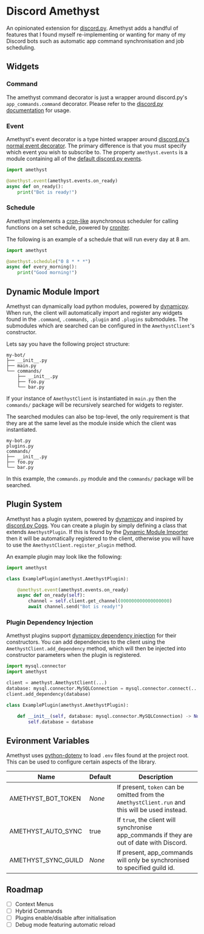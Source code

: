 # Discord Amethyst

An opinionated extension for [discord.py](https://github.com/Rapptz/discord.py). Amethyst adds a handful of features that I found myself re-implementing or wanting for many of my Discord bots such as automatic app command synchronisation and job scheduling.

## Widgets

### Command

The amethyst command decorator is just a wrapper around discord.py's `app_commands.command` decorator. Please refer to the [discord.py documentation](https://discordpy.readthedocs.io/en/stable/interactions/api.html?highlight=app_commands%20command#discord.app_commands.command) for usage.

### Event

Amethyst's event decorator is a type hinted wrapper around [discord.py's normal event decorator](https://discordpy.readthedocs.io/en/stable/api.html?highlight=client%20event#discord.Client.event). The primary difference is that you must specify which event you wish to subscribe to. The property `amethyst.events` is a module containing all of the [default discord.py events](https://discordpy.readthedocs.io/en/stable/api.html?highlight=client%20event#event-reference).

```py
import amethyst

@amethyst.event(amethyst.events.on_ready)
async def on_ready():
    print("Bot is ready!")
```

### Schedule

Amethyst implements a [cron-like](https://en.wikipedia.org/wiki/Cron) asynchronous scheduler for calling functions on a set schedule, powered by [croniter](https://github.com/kiorky/croniter).

The following is an example of a schedule that will run every day at 8 am.

```py
import amethyst

@amethyst.schedule("0 8 * * *")
async def every_morning():
    print("Good morning!")
```

## Dynamic Module Import

Amethyst can dynamically load python modules, powered by [dynamicpy](https://github.com/NimajnebEC/dynamicpy#dynamicloader). When run, the client will automatically import and register any widgets found in the `.command`, `.commands`, `.plugin` and `.plugins` submodules. The submodules which are searched can be configured in the `AmethystClient`'s constructor.

Lets say you have the following project structure:

```
my-bot/
├── __init__.py
├── main.py
└── commands/
    ├── __init__.py
    ├── foo.py
    └── bar.py
```

If your instance of `AmethystClient` is instantiated in `main.py` then the `commands/` package will be recursively searched for widgets to register.

The searched modules can also be top-level, the only requirement is that they are at the same level as the module inside which the client was instantiated.

```
my-bot.py
plugins.py
commands/
├── __init__.py
├── foo.py
└── bar.py
```

In this example, the `commands.py` module and the `commands/` package will be searched.

## Plugin System

Amethyst has a plugin system, powered by [dynamicpy](https://github.com/NimajnebEC/dynamicpy) and inspired by [discord.py Cogs](https://discordpy.readthedocs.io/en/stable/ext/commands/cogs.html). You can create a plugin by simply defining a class that extends `AmethystPlugin`. If this is found by the [Dynamic Module Importer](#dynamic-module-import) then it will be automatically registered to the client, otherwise you will have to use the `AmethystClient.register_plugin` method.

An example plugin may look like the following:

```py
import amethyst

class ExamplePlugin(amethyst.AmethystPlugin):

    @amethyst.event(amethyst.events.on_ready)
    async def on_ready(self):
        channel = self.client.get_channel(000000000000000000)
        await channel.send("Bot is ready!")
```

### Plugin Dependency Injection

Amethyst plugins support [dynamicpy dependency injection](https://github.com/NimajnebEC/dynamicpy#dependencylibrary) for their constructors. You can add dependencies to the client using the `AmethystClient.add_dependency` method, which will then be injected into constructor parameters when the plugin is registered.

```py
import mysql.connector
import amethyst

client = amethyst.AmethystClient(...)
database: mysql.connector.MySQLConnection = mysql.connector.connect(...)
client.add_dependency(database)

class ExamplePlugin(amethyst.AmethystPlugin):

    def __init__(self, database: mysql.connector.MySQLConnection) -> None:
        self.database = database

```

## Evironment Variables

Amethyst uses [python-dotenv](https://pypi.org/project/python-dotenv/) to load `.env` files found at the project root. This can be used to configure certain aspects of the library.

| Name                | Default | Description                                                                                     |
| ------------------- | ------- | ----------------------------------------------------------------------------------------------- |
| AMETHYST_BOT_TOKEN  | _None_  | If present, `token` can be omitted from the `AmethystClient.run` and this will be used instead. |
| AMETHYST_AUTO_SYNC  | true    | If `true`, the client will synchronise app_commands if they are out of date with Discord.       |
| AMETHYST_SYNC_GUILD | _None_  | If present, app_commands will only be synchronised to specified guild id.                       |

## Roadmap

- [ ] Context Menus
- [ ] Hybrid Commands
- [ ] Plugins enable/disable after initialisation
- [ ] Debug mode featuring automatic reload
